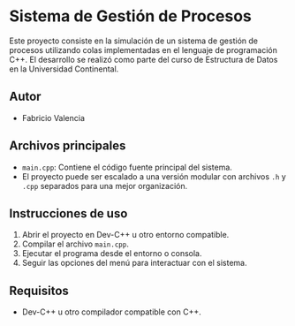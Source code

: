 # Sistema de Gestión de Procesos

Este proyecto consiste en la simulación de un sistema de gestión de procesos utilizando colas implementadas en el lenguaje de programación C++. El desarrollo se realizó como parte del curso de Estructura de Datos en la Universidad Continental.

## Autor
- Fabricio Valencia

## Archivos principales
- `main.cpp`: Contiene el código fuente principal del sistema.
- El proyecto puede ser escalado a una versión modular con archivos `.h` y `.cpp` separados para una mejor organización.

## Instrucciones de uso
1. Abrir el proyecto en Dev-C++ u otro entorno compatible.
2. Compilar el archivo `main.cpp`.
3. Ejecutar el programa desde el entorno o consola.
4. Seguir las opciones del menú para interactuar con el sistema.

## Requisitos
- Dev-C++ u otro compilador compatible con C++.
